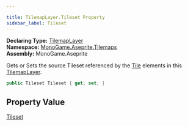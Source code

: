 ```yaml
---

title: TilemapLayer.Tileset Property
sidebar_label: Tileset
---
```

**Declaring Type:** [TilemapLayer](../)  
**Namespace:** [MonoGame.Aseprite.Tilemaps](../../)  
**Assembly:** MonoGame.Aseprite

Gets or Sets the source Tileset referenced by the [Tile](../../Tile/) elements in this [TilemapLayer](../).

```csharp
public Tileset Tileset { get; set; }
```

## Property Value

[Tileset](../../Tileset/)


